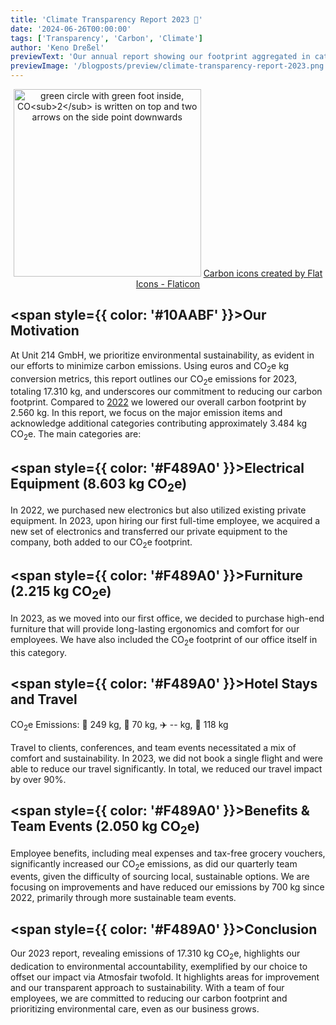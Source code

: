 ```yaml
---
title: 'Climate Transparency Report 2023 🌳'
date: '2024-06-26T00:00:00'
tags: ['Transparency', 'Carbon', 'Climate']
author: 'Keno Dreßel'
previewText: 'Our annual report showing our footprint aggregated in categories.'
previewImage: '/blogposts/preview/climate-transparency-report-2023.png'
---
```


<p align="center">
<img src="/blogposts/preview/climate-transparency-report-2023.png" alt="green circle with green foot inside, CO<sub>2</sub> is written on top and two arrows on the side point downwards" width="300"/>
<a href="https://www.flaticon.com/free-icons/carbon" title="carbon icons">Carbon icons created by Flat Icons - Flaticon</a>
</p>

## <span style={{ color: '#10AABF' }}>Our Motivation</span>

At Unit 214 GmbH, we prioritize environmental sustainability, as evident in our efforts to minimize carbon emissions.
Using euros and CO<sub>2</sub>e kg conversion metrics, this report outlines our CO<sub>2</sub>e emissions for 2023, totaling 17.310 kg, and underscores our commitment to reducing our carbon footprint.
Compared to [2022](https://unit214.de/blog/climate-transparency-report-2022) we lowered our overall carbon footprint by 2.560 kg.
In this report, we focus on the major emission items and acknowledge additional categories contributing approximately 3.484 kg CO<sub>2</sub>e.
The main categories are:

## <span style={{ color: '#F489A0' }}>Electrical Equipment (8.603 kg CO<sub>2</sub>e)</span>

In 2022, we purchased new electronics but also utilized existing private equipment.
In 2023, upon hiring our first full-time employee, we acquired a new set of electronics and transferred our private equipment to the company, both added to our CO<sub>2</sub>e footprint.

## <span style={{ color: '#F489A0' }}>Furniture (2.215 kg CO<sub>2</sub>e)</span>

In 2023, as we moved into our first office, we decided to purchase high-end furniture that will provide long-lasting ergonomics and comfort for our employees.
We have also included the CO<sub>2</sub>e footprint of our office itself in this category.

## <span style={{ color: '#F489A0' }}>Hotel Stays and Travel</span>

CO<sub>2</sub>e Emissions: 🚅 249 kg, 🚙 70 kg, ✈️ -- kg, 🏨 118 kg

Travel to clients, conferences, and team events necessitated a mix of comfort and sustainability.
In 2023, we did not book a single flight and were able to reduce our travel significantly.
In total, we reduced our travel impact by over 90%.

## <span style={{ color: '#F489A0' }}>Benefits & Team Events (2.050 kg CO<sub>2</sub>e)</span>

Employee benefits, including meal expenses and tax-free grocery vouchers, significantly increased our CO<sub>2</sub>e emissions, as did our quarterly team events, given the difficulty of sourcing local, sustainable options.
We are focusing on improvements and have reduced our emissions by 700 kg since 2022, primarily through more sustainable team events.

## <span style={{ color: '#F489A0' }}>Conclusion</span>

Our 2023 report, revealing emissions of 17.310 kg CO<sub>2</sub>e, highlights our dedication to environmental accountability, exemplified by our choice to offset our impact via Atmosfair twofold.
It highlights areas for improvement and our transparent approach to sustainability.
With a team of four employees, we are committed to reducing our carbon footprint and prioritizing environmental care, even as our business grows.

